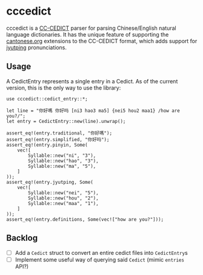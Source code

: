 # cccedict

cccedict is a [ CC-CEDICT](https://cc-cedict.org/wiki/format:syntax) parser for parsing
Chinese/English natural language dictionaries. It has the unique feature of supporting the
[cantonese.org](https://cantonese.org/) extensions to the CC-CEDICT format, which adds support
for [jyutping](https://en.wikipedia.org/wiki/Jyutping) pronunciations.

## Usage

A CedictEntry represents a single entry in a Cedict. As of the current version, this is the only way
to use the library:

```
use cccedict::cedict_entry::*;

let line = "你好嗎 你好吗 [ni3 hao3 ma5] {nei5 hou2 maa1} /how are you?/";
let entry = CedictEntry::new(line).unwrap();

assert_eq!(entry.traditional, "你好嗎");
assert_eq!(entry.simplified, "你好吗");
assert_eq!(entry.pinyin, Some(
    vec![
        Syllable::new("ni", "3"),
        Syllable::new("hao", "3"),
        Syllable::new("ma", "5"),
    ]
));
assert_eq!(entry.jyutping, Some(
    vec![
        Syllable::new("nei", "5"),
        Syllable::new("hou", "2"),
        Syllable::new("maa", "1"),
    ]
));
assert_eq!(entry.definitions, Some(vec!["how are you?"]));
```

## Backlog

- [ ] Add a `Cedict` struct to convert an entire cedict files into `CedictEntry`s
- [ ] Implement some useful way of querying said `Cedict` (mimic `entries` API?)
